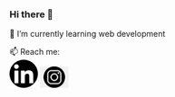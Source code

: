 ### Hi there 👋

🌱 I’m currently learning web development

📫 Reach me:
<br/>
<img src="./src/linkedin.png" alt="linkedin" href="https://www.linkedin.com/in/beatrizadm/" padding="50" width="50" heigth="50"/>
<img src="./src/instagram.png" alt="instagram" href="https://www.instagram.com/beatrizadm/" width="50" heigth="50"/>


<!--
**beatrizadm/beatrizadm** is a ✨ _special_ ✨ repository because its `README.md` (this file) appears on your GitHub profile.

Here are some ideas to get you started:

- 🔭 I’m currently working on ...
- 🌱 I’m currently learning ...
- 👯 I’m looking to collaborate on ...
- 🤔 I’m looking for help with ...
- 💬 Ask me about ...
- 📫 How to reach me: ...
- 😄 Pronouns: ...
- ⚡ Fun fact: ...
-->
